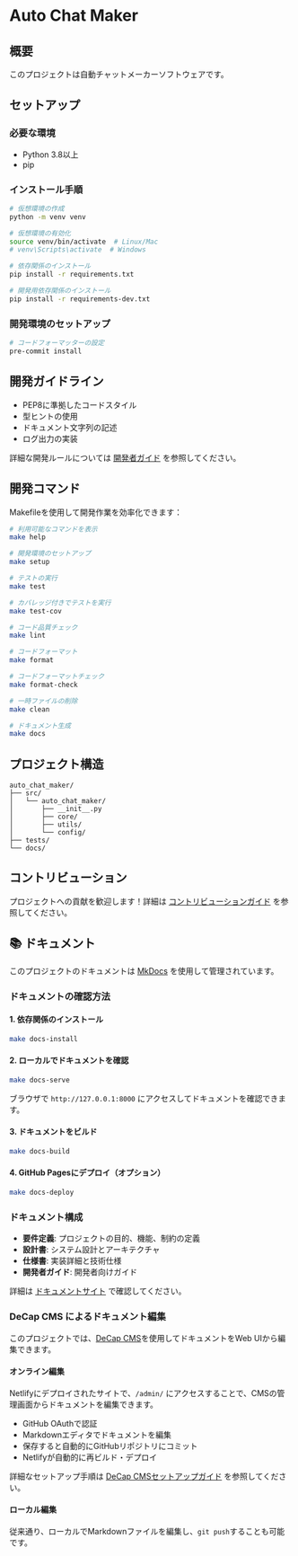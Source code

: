 # Auto Chat Maker

## 概要
このプロジェクトは自動チャットメーカーソフトウェアです。

## セットアップ

### 必要な環境
- Python 3.8以上
- pip

### インストール手順
```bash
# 仮想環境の作成
python -m venv venv

# 仮想環境の有効化
source venv/bin/activate  # Linux/Mac
# venv\Scripts\activate  # Windows

# 依存関係のインストール
pip install -r requirements.txt

# 開発用依存関係のインストール
pip install -r requirements-dev.txt
```

### 開発環境のセットアップ
```bash
# コードフォーマッターの設定
pre-commit install
```

## 開発ガイドライン
- PEP8に準拠したコードスタイル
- 型ヒントの使用
- ドキュメント文字列の記述
- ログ出力の実装

詳細な開発ルールについては [開発者ガイド](docs/instructions/README.md) を参照してください。

## 開発コマンド

Makefileを使用して開発作業を効率化できます：

```bash
# 利用可能なコマンドを表示
make help

# 開発環境のセットアップ
make setup

# テストの実行
make test

# カバレッジ付きでテストを実行
make test-cov

# コード品質チェック
make lint

# コードフォーマット
make format

# コードフォーマットチェック
make format-check

# 一時ファイルの削除
make clean

# ドキュメント生成
make docs
```

## プロジェクト構造
```
auto_chat_maker/
├── src/
│   └── auto_chat_maker/
│       ├── __init__.py
│       ├── core/
│       ├── utils/
│       └── config/
├── tests/
└── docs/
```

## コントリビューション

プロジェクトへの貢献を歓迎します！詳細は [コントリビューションガイド](docs/instructions/contributing.md) を参照してください。

## 📚 ドキュメント

このプロジェクトのドキュメントは [MkDocs](https://www.mkdocs.org/) を使用して管理されています。

### ドキュメントの確認方法

#### 1. 依存関係のインストール
```bash
make docs-install
```

#### 2. ローカルでドキュメントを確認
```bash
make docs-serve
```
ブラウザで `http://127.0.0.1:8000` にアクセスしてドキュメントを確認できます。

#### 3. ドキュメントをビルド
```bash
make docs-build
```

#### 4. GitHub Pagesにデプロイ（オプション）
```bash
make docs-deploy
```

### ドキュメント構成

- **要件定義**: プロジェクトの目的、機能、制約の定義
- **設計書**: システム設計とアーキテクチャ
- **仕様書**: 実装詳細と技術仕様
- **開発者ガイド**: 開発者向けガイド

詳細は [ドキュメントサイト](http://127.0.0.1:8000) で確認してください。

### DeCap CMS によるドキュメント編集

このプロジェクトでは、[DeCap CMS](https://decapcms.org/)を使用してドキュメントをWeb UIから編集できます。

#### オンライン編集

Netlifyにデプロイされたサイトで、`/admin/` にアクセスすることで、CMSの管理画面からドキュメントを編集できます。

- GitHub OAuthで認証
- Markdownエディタでドキュメントを編集
- 保存すると自動的にGitHubリポジトリにコミット
- Netlifyが自動的に再ビルド・デプロイ

詳細なセットアップ手順は [DeCap CMSセットアップガイド](docs/instructions/decap-cms-setup.md) を参照してください。

#### ローカル編集

従来通り、ローカルでMarkdownファイルを編集し、`git push`することも可能です。
